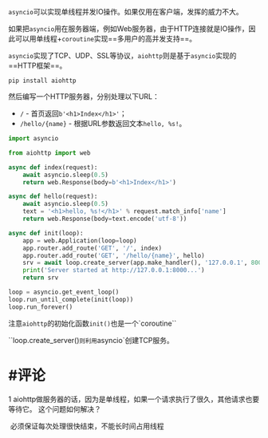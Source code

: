 `asyncio`可以实现单线程并发IO操作。如果仅用在客户端，发挥的威力不大。

如果把`asyncio`用在服务器端，例如Web服务器，由于HTTP连接就是IO操作，因此可以用单线程+`coroutine`实现==多用户的高并发支持==。



`asyncio`实现了TCP、UDP、SSL等协议，`aiohttp`则是基于`asyncio`实现的==HTTP框架==。

```shell
pip install aiohttp
```



然后编写一个HTTP服务器，分别处理以下URL：

- `/` - 首页返回`b'<h1>Index</h1>'`；
- `/hello/{name}` - 根据URL参数返回文本`hello, %s!`。

```python
import asyncio

from aiohttp import web

async def index(request):
    await asyncio.sleep(0.5)
    return web.Response(body=b'<h1>Index</h1>')

async def hello(request):
    await asyncio.sleep(0.5)
    text = '<h1>hello, %s!</h1>' % request.match_info['name']
    return web.Response(body=text.encode('utf-8'))

async def init(loop):
    app = web.Application(loop=loop)
    app.router.add_route('GET', '/', index)
    app.router.add_route('GET', '/hello/{name}', hello)
    srv = await loop.create_server(app.make_handler(), '127.0.0.1', 8000)
    print('Server started at http://127.0.0.1:8000...')
    return srv

loop = asyncio.get_event_loop()
loop.run_until_complete(init(loop))
loop.run_forever()
```

注意`aiohttp`的初始化函数`init()`也是一个`coroutine``

``loop.create_server()`则利用`asyncio`创建TCP服务。



# #评论

1 aiohttp做服务器的话，因为是单线程，如果一个请求执行了很久，其他请求也要等待它。 这个问题如何解决？

​	必须保证每次处理很快结束，不能长时间占用线程

